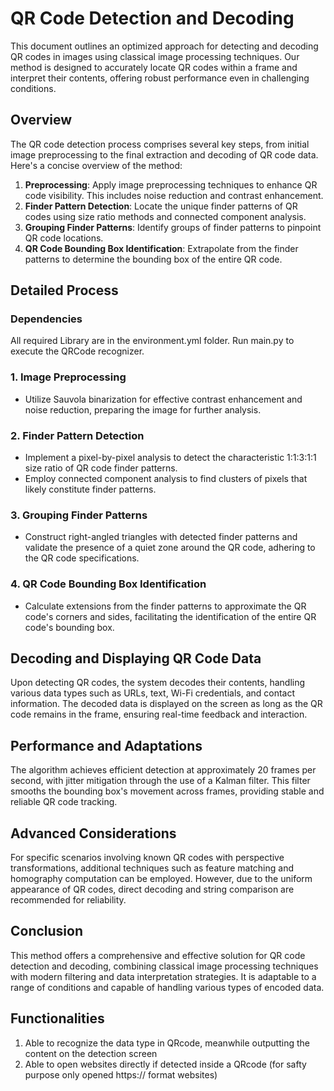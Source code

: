 # QR Code Detection and Decoding

This document outlines an optimized approach for detecting and decoding QR codes in images using classical image processing techniques. Our method is designed to accurately locate QR codes within a frame and interpret their contents, offering robust performance even in challenging conditions.

## Overview

The QR code detection process comprises several key steps, from initial image preprocessing to the final extraction and decoding of QR code data. Here's a concise overview of the method:

1. **Preprocessing**: Apply image preprocessing techniques to enhance QR code visibility. This includes noise reduction and contrast enhancement.
2. **Finder Pattern Detection**: Locate the unique finder patterns of QR codes using size ratio methods and connected component analysis.
3. **Grouping Finder Patterns**: Identify groups of finder patterns to pinpoint QR code locations.
4. **QR Code Bounding Box Identification**: Extrapolate from the finder patterns to determine the bounding box of the entire QR code.

## Detailed Process

### Dependencies
All required Library are in the environment.yml folder. Run main.py to execute the QRCode recognizer.

### 1. Image Preprocessing
- Utilize Sauvola binarization for effective contrast enhancement and noise reduction, preparing the image for further analysis.

### 2. Finder Pattern Detection
- Implement a pixel-by-pixel analysis to detect the characteristic 1:1:3:1:1 size ratio of QR code finder patterns.
- Employ connected component analysis to find clusters of pixels that likely constitute finder patterns.

### 3. Grouping Finder Patterns
- Construct right-angled triangles with detected finder patterns and validate the presence of a quiet zone around the QR code, adhering to the QR code specifications.

### 4. QR Code Bounding Box Identification
- Calculate extensions from the finder patterns to approximate the QR code's corners and sides, facilitating the identification of the entire QR code's bounding box.

## Decoding and Displaying QR Code Data

Upon detecting QR codes, the system decodes their contents, handling various data types such as URLs, text, Wi-Fi credentials, and contact information. The decoded data is displayed on the screen as long as the QR code remains in the frame, ensuring real-time feedback and interaction.

## Performance and Adaptations

The algorithm achieves efficient detection at approximately 20 frames per second, with jitter mitigation through the use of a Kalman filter. This filter smooths the bounding box's movement across frames, providing stable and reliable QR code tracking.

## Advanced Considerations

For specific scenarios involving known QR codes with perspective transformations, additional techniques such as feature matching and homography computation can be employed. However, due to the uniform appearance of QR codes, direct decoding and string comparison are recommended for reliability.

## Conclusion

This method offers a comprehensive and effective solution for QR code detection and decoding, combining classical image processing techniques with modern filtering and data interpretation strategies. It is adaptable to a range of conditions and capable of handling various types of encoded data.

## Functionalities
1. Able to recognize the data type in QRcode, meanwhile outputting the content on the detection screen
2. Able to open websites directly if detected inside a QRcode (for safty purpose only opened https:// format websites)
